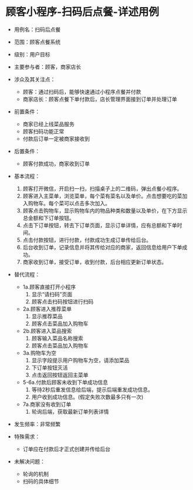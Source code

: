 # 顾客小程序-扫码后点餐-详述用例

- 用例名：扫码后点餐
- 范围：顾客点餐系统
- 级别：用户目标
- 主要参与者：顾客，商家店长
- 涉众及其关注点：
    - 顾客：通过扫码后，能够快速通过小程序点餐并付款
    - 商家店长：顾客点餐下单付款后，店长管理界面接到订单并处理订单
- 前置条件：
    - 商家已经上线菜品服务
    - 顾客扫码功能正常
    - 付款后订单一定被商家接收到
- 后置条件：
    - 顾客付款成功，商家收到订单
- 基本流程：

    1. 顾客打开微信，开启扫一扫，扫描桌子上的二维码，弹出点餐小程序。
    2. 顾客进入主菜单，浏览菜单，每个菜有菜名以及单价。点击想要吃的菜加入购物车。每个菜可以点击多次加入。
    3. 顾客点击购物车，显示购物车内的物品种类和数量以及单价，在下方显示总金额和下订单按钮。
    4. 点击下订单按钮，转去下订单页面，显示订单详情，应有总额和下单时间。
    5. 点击付款按钮，进行付款，付款成功生成订单传给后台。
    6. 后台收到订单，记录信息并将其传给对应的商家，返回信息给用户下单成功。
    7. 商家收到订单，接受订单，收到付款，后台相应更新订单状态。

- 替代流程：
    - 1a.顾客直接打开小程序
        1. 显示“请扫码”页面
        2. 顾客点击扫码按钮进行扫码
    - 2a.顾客进入推荐菜单
        1. 显示推荐菜品
        2. 顾客点击菜品加入购物车
    - 2b.顾客进入菜品搜索
        1. 顾客输入菜品名称搜索
        2. 顾客点击菜品加入购物车
    - 3a.购物车为空
        1. 显示字段提示用户购物车为空，请添加菜品
        2. 下订单按钮灭活
        3. 点击返回按钮返回主菜单
    - 5-6a.付款后顾客未收到下单成功信息
        1. 等待2秒后重发信息给后端，提示后端重发成功信息。
        2. 用户收到成功信息。(假定失败次数最多只有一次)
    - 7a.商家没有收到订单
        1. 轮询后端，获取最新订单列表详情
- 发生频率：非常频繁
- 特殊需求：
    - 订单应在付款后才正式创建并传给后台
- 未解决问题：
    - 轮询的机制
    - 扫码的具体细节